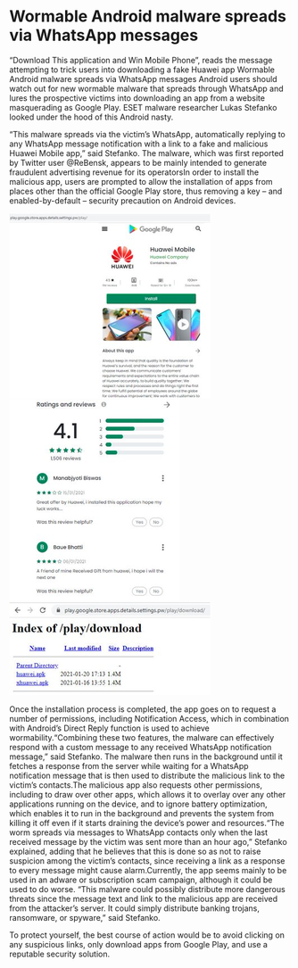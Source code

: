 # Wormable Android malware spreads via WhatsApp messages
“Download This application and Win Mobile Phone”, reads the message attempting to trick users into downloading a fake Huawei app
Wormable Android malware spreads via WhatsApp messages
Android users should watch out for new wormable malware that spreads through WhatsApp and lures the prospective victims into downloading an app from a website masquerading as Google Play. ESET malware researcher Lukas Stefanko looked under the hood of this Android nasty.

“This malware spreads via the victim’s WhatsApp, automatically replying to any WhatsApp message notification with a link to a fake and malicious Huawei Mobile app,” said Stefanko. The malware, which was first reported by Twitter user @ReBensk, appears to be mainly intended to generate fraudulent advertising revenue for its operatorsIn order to install the malicious app, users are prompted to allow the installation of apps from places other than the official Google Play store, thus removing a key – and enabled-by-default – security precaution on Android devices.

![image](https://github.com/BLACKHATHACKER0802/Wormable-Android/blob/main/EsP7WCMU0AUOo5I.jpeg)
![image](https://github.com/BLACKHATHACKER0802/Wormable-Android/blob/main/EsP7WCOVoAQKgd8.jpeg)
![image](EsP7Ya6VQAMvoXy.jpeg)

Once the installation process is completed, the app goes on to request a number of permissions, including Notification Access, which in combination with Android’s Direct Reply function is used to achieve wormability.“Combining these two features, the malware can effectively respond with a custom message to any received WhatsApp notification message,” said Stefanko. The malware then runs in the background until it fetches a response from the server while waiting for a WhatsApp notification message that is then used to distribute the malicious link to the victim’s contacts.The malicious app also requests other permissions, including to draw over other apps, which allows it to overlay over any other applications running on the device, and to ignore battery optimization, which enables it to run in the background and prevents the system from killing it off even if it starts draining the device’s power and resources.“The worm spreads via messages to WhatsApp contacts only when the last received message by the victim was sent more than an hour ago,” Stefanko explained, adding that he believes that this is done so as not to raise suspicion among the victim’s contacts, since receiving a link as a response to every message might cause alarm.Currently, the app seems mainly to be used in an adware or subscription scam campaign, although it could be used to do worse. “This malware could possibly distribute more dangerous threats since the message text and link to the malicious app are received from the attacker’s server. It could simply distribute banking trojans, ransomware, or spyware,” said Stefanko.

To protect yourself, the best course of action would be to avoid clicking on any suspicious links, only download apps from Google Play, and use a reputable security solution.
